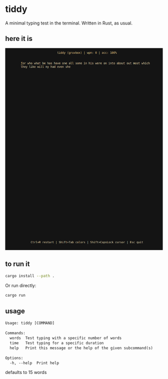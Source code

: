 # tiddy

A minimal typing test in the terminal. Written in Rust, as usual.

## here it is

![Typing tester](./tiddy.png)

## to run it 

```bash
cargo install --path .
```

Or run directly:

```bash
cargo run
```

## usage

```
Usage: tiddy [COMMAND]

Commands:
  words  Test typing with a specific number of words
  time   Test typing for a specific duration
  help   Print this message or the help of the given subcommand(s)

Options:
  -h, --help  Print help
```
defaults to 15 words